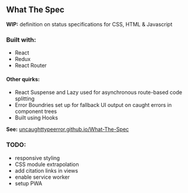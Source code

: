 ## What The Spec
**WIP:** definition on status specifications for CSS, HTML & Javascript

### Built with:
- React
- Redux
- React Router

#### Other quirks:
- React Suspense and Lazy used for asynchronous route-based code splitting
- Error Boundries set up for fallback UI output on caught errors in component trees
- Built using Hooks

**See:** [uncaughttypeerror.github.io/What-The-Spec](https://uncaughttypeerror.github.io/What-The-Spec/)

### TODO:
- responsive styling
- CSS module extrapolation
- add citation links in views
- enable service worker
- setup PWA